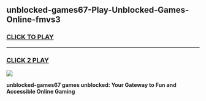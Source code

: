 
## unblocked-games67-Play-Unblocked-Games-Online-fmvs3
<h3>
<a href="https://premium76.site?title=unblocked-games67&ref=25A">CLICK TO PLAY</a></h3>
<hr>

<h3>
<a href="https://premium76.site?title=unblocked-games67&ref=25A">CLICK 2 PLAY</a>
  
</h3>

<a href="https://premium76.site?title=unblocked-games67&ref=25A"><img src="https://clearcache.store/games.png"></a>


**unblocked-games67 games unblocked: Your Gateway to Fun and Accessible Online Gaming**

